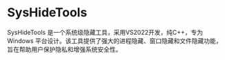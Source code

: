 # SysHideTools
SysHideTools 是一个系统级隐藏工具，采用VS2022开发，纯C++，专为 Windows 平台设计。该工具提供了强大的进程隐藏、窗口隐藏和文件隐藏功能，旨在帮助用户保护隐私和增强系统安全性。
